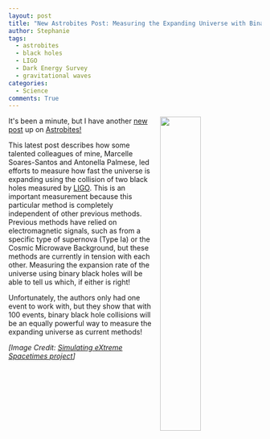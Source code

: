 ```yaml
---
layout: post
title: "New Astrobites Post: Measuring the Expanding Universe with Binary Black Holes"
author: Stephanie
tags:
  - astrobites
  - black holes
  - LIGO
  - Dark Energy Survey
  - gravitational waves
categories:
  - Science
comments: True
---
```


<img src="{{ '/img/bbh.jpg' | prepend: site.baseurl }}" alt="" style="width:
40%; float: right; margin-left: 2.5%; margin-bottom: 2%">

It's been a minute, but I have another [new
post](https://astrobites.org/2019/04/01/distances-in-the-dark-using-binary-black-holes-to-study-the-universes-expansion/)
up on
[Astrobites!](https://astrobites.org/)

This latest post describes how some talented colleagues of mine, Marcelle
Soares-Santos and Antonella Palmese, led efforts to measure how fast the
universe is expanding using the collision of two black holes measured by
[LIGO](https://www.ligo.caltech.edu/page/about). This is an important
measurement because this particular method is completely independent of other
previous methods. Previous methods have relied on electromagnetic signals, such
as from a specific type of supernova (Type Ia) or the Cosmic Microwave
Background, but these methods are currently in tension with each
other. Measuring the expansion rate of the universe using binary black holes
will be able to tell us which, if either is right!

Unfortunately, the authors only had one event to work with, but they show that
with 100 events, binary black hole collisions will be an equally powerful way to
measure the expanding universe as current methods!

_[Image Credit: [Simulating eXtreme Spacetimes project](https://www.black-holes.org/)]_
